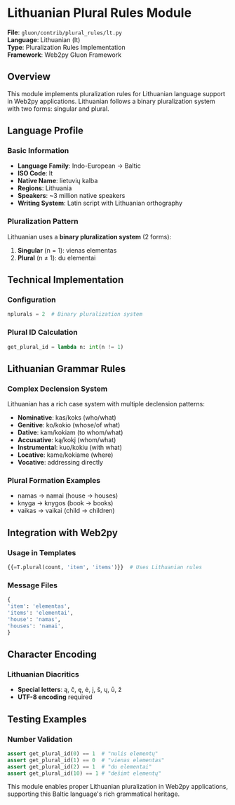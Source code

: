# Lithuanian Plural Rules Module

**File**: `gluon/contrib/plural_rules/lt.py`  
**Language**: Lithuanian (lt)  
**Type**: Pluralization Rules Implementation  
**Framework**: Web2py Gluon Framework

## Overview

This module implements pluralization rules for Lithuanian language support in Web2py applications. Lithuanian follows a binary pluralization system with two forms: singular and plural.

## Language Profile

### Basic Information
- **Language Family**: Indo-European → Baltic
- **ISO Code**: lt
- **Native Name**: lietuvių kalba
- **Regions**: Lithuania
- **Speakers**: ~3 million native speakers
- **Writing System**: Latin script with Lithuanian orthography

### Pluralization Pattern
Lithuanian uses a **binary pluralization system** (2 forms):
1. **Singular** (n = 1): vienas elementas
2. **Plural** (n ≠ 1): du elementai

## Technical Implementation

### Configuration
```python
nplurals = 2  # Binary pluralization system
```

### Plural ID Calculation
```python
get_plural_id = lambda n: int(n != 1)
```

## Lithuanian Grammar Rules

### Complex Declension System
Lithuanian has a rich case system with multiple declension patterns:
- **Nominative**: kas/koks (who/what)
- **Genitive**: ko/kokio (whose/of what)
- **Dative**: kam/kokiam (to whom/what)
- **Accusative**: ką/kokį (whom/what)
- **Instrumental**: kuo/kokiu (with what)
- **Locative**: kame/kokiame (where)
- **Vocative**: addressing directly

### Plural Formation Examples
- namas → namai (house → houses)
- knyga → knygos (book → books)
- vaikas → vaikai (child → children)

## Integration with Web2py

### Usage in Templates
```python
{{=T.plural(count, 'item', 'items')}}  # Uses Lithuanian rules
```

### Message Files
```python
{
'item': 'elementas',
'items': 'elementai',
'house': 'namas',
'houses': 'namai',
}
```

## Character Encoding

### Lithuanian Diacritics
- **Special letters**: ą, č, ę, ė, į, š, ų, ū, ž
- **UTF-8 encoding** required

## Testing Examples

### Number Validation
```python
assert get_plural_id(0) == 1  # "nulis elementų"
assert get_plural_id(1) == 0  # "vienas elementas"
assert get_plural_id(2) == 1  # "du elementai"
assert get_plural_id(10) == 1 # "dešimt elementų"
```

This module enables proper Lithuanian pluralization in Web2py applications, supporting this Baltic language's rich grammatical heritage.